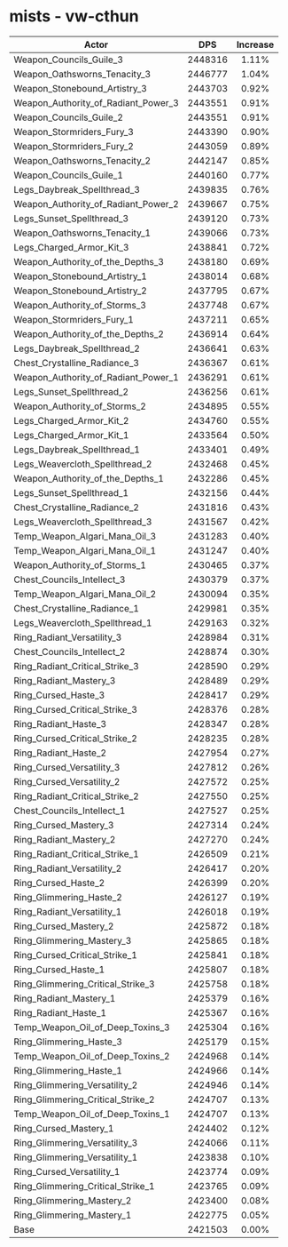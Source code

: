 # mists - vw-cthun
| Actor | DPS | Increase |
|---|:---:|:---:|
|Weapon_Councils_Guile_3|2448316|1.11%|
|Weapon_Oathsworns_Tenacity_3|2446777|1.04%|
|Weapon_Stonebound_Artistry_3|2443703|0.92%|
|Weapon_Authority_of_Radiant_Power_3|2443551|0.91%|
|Weapon_Councils_Guile_2|2443551|0.91%|
|Weapon_Stormriders_Fury_3|2443390|0.90%|
|Weapon_Stormriders_Fury_2|2443059|0.89%|
|Weapon_Oathsworns_Tenacity_2|2442147|0.85%|
|Weapon_Councils_Guile_1|2440160|0.77%|
|Legs_Daybreak_Spellthread_3|2439835|0.76%|
|Weapon_Authority_of_Radiant_Power_2|2439667|0.75%|
|Legs_Sunset_Spellthread_3|2439120|0.73%|
|Weapon_Oathsworns_Tenacity_1|2439066|0.73%|
|Legs_Charged_Armor_Kit_3|2438841|0.72%|
|Weapon_Authority_of_the_Depths_3|2438180|0.69%|
|Weapon_Stonebound_Artistry_1|2438014|0.68%|
|Weapon_Stonebound_Artistry_2|2437795|0.67%|
|Weapon_Authority_of_Storms_3|2437748|0.67%|
|Weapon_Stormriders_Fury_1|2437211|0.65%|
|Weapon_Authority_of_the_Depths_2|2436914|0.64%|
|Legs_Daybreak_Spellthread_2|2436641|0.63%|
|Chest_Crystalline_Radiance_3|2436367|0.61%|
|Weapon_Authority_of_Radiant_Power_1|2436291|0.61%|
|Legs_Sunset_Spellthread_2|2436256|0.61%|
|Weapon_Authority_of_Storms_2|2434895|0.55%|
|Legs_Charged_Armor_Kit_2|2434760|0.55%|
|Legs_Charged_Armor_Kit_1|2433564|0.50%|
|Legs_Daybreak_Spellthread_1|2433401|0.49%|
|Legs_Weavercloth_Spellthread_2|2432468|0.45%|
|Weapon_Authority_of_the_Depths_1|2432286|0.45%|
|Legs_Sunset_Spellthread_1|2432156|0.44%|
|Chest_Crystalline_Radiance_2|2431816|0.43%|
|Legs_Weavercloth_Spellthread_3|2431567|0.42%|
|Temp_Weapon_Algari_Mana_Oil_3|2431283|0.40%|
|Temp_Weapon_Algari_Mana_Oil_1|2431247|0.40%|
|Weapon_Authority_of_Storms_1|2430465|0.37%|
|Chest_Councils_Intellect_3|2430379|0.37%|
|Temp_Weapon_Algari_Mana_Oil_2|2430094|0.35%|
|Chest_Crystalline_Radiance_1|2429981|0.35%|
|Legs_Weavercloth_Spellthread_1|2429163|0.32%|
|Ring_Radiant_Versatility_3|2428984|0.31%|
|Chest_Councils_Intellect_2|2428874|0.30%|
|Ring_Radiant_Critical_Strike_3|2428590|0.29%|
|Ring_Radiant_Mastery_3|2428489|0.29%|
|Ring_Cursed_Haste_3|2428417|0.29%|
|Ring_Cursed_Critical_Strike_3|2428376|0.28%|
|Ring_Radiant_Haste_3|2428347|0.28%|
|Ring_Cursed_Critical_Strike_2|2428235|0.28%|
|Ring_Radiant_Haste_2|2427954|0.27%|
|Ring_Cursed_Versatility_3|2427812|0.26%|
|Ring_Cursed_Versatility_2|2427572|0.25%|
|Ring_Radiant_Critical_Strike_2|2427550|0.25%|
|Chest_Councils_Intellect_1|2427527|0.25%|
|Ring_Cursed_Mastery_3|2427314|0.24%|
|Ring_Radiant_Mastery_2|2427270|0.24%|
|Ring_Radiant_Critical_Strike_1|2426509|0.21%|
|Ring_Radiant_Versatility_2|2426417|0.20%|
|Ring_Cursed_Haste_2|2426399|0.20%|
|Ring_Glimmering_Haste_2|2426127|0.19%|
|Ring_Radiant_Versatility_1|2426018|0.19%|
|Ring_Cursed_Mastery_2|2425872|0.18%|
|Ring_Glimmering_Mastery_3|2425865|0.18%|
|Ring_Cursed_Critical_Strike_1|2425841|0.18%|
|Ring_Cursed_Haste_1|2425807|0.18%|
|Ring_Glimmering_Critical_Strike_3|2425758|0.18%|
|Ring_Radiant_Mastery_1|2425379|0.16%|
|Ring_Radiant_Haste_1|2425367|0.16%|
|Temp_Weapon_Oil_of_Deep_Toxins_3|2425304|0.16%|
|Ring_Glimmering_Haste_3|2425179|0.15%|
|Temp_Weapon_Oil_of_Deep_Toxins_2|2424968|0.14%|
|Ring_Glimmering_Haste_1|2424966|0.14%|
|Ring_Glimmering_Versatility_2|2424946|0.14%|
|Ring_Glimmering_Critical_Strike_2|2424707|0.13%|
|Temp_Weapon_Oil_of_Deep_Toxins_1|2424707|0.13%|
|Ring_Cursed_Mastery_1|2424402|0.12%|
|Ring_Glimmering_Versatility_3|2424066|0.11%|
|Ring_Glimmering_Versatility_1|2423838|0.10%|
|Ring_Cursed_Versatility_1|2423774|0.09%|
|Ring_Glimmering_Critical_Strike_1|2423765|0.09%|
|Ring_Glimmering_Mastery_2|2423400|0.08%|
|Ring_Glimmering_Mastery_1|2422775|0.05%|
|Base|2421503|0.00%|
